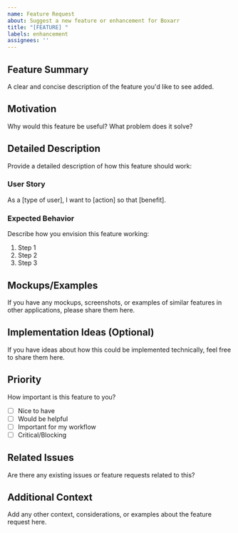 ```yaml
---
name: Feature Request
about: Suggest a new feature or enhancement for Boxarr
title: "[FEATURE] "
labels: enhancement
assignees: ''
---
```


## Feature Summary
A clear and concise description of the feature you'd like to see added.

## Motivation
Why would this feature be useful? What problem does it solve?

## Detailed Description
Provide a detailed description of how this feature should work:

### User Story
As a [type of user], I want to [action] so that [benefit].

### Expected Behavior
Describe how you envision this feature working:
1. Step 1
2. Step 2
3. Step 3

## Mockups/Examples
If you have any mockups, screenshots, or examples of similar features in other applications, please share them here.

## Implementation Ideas (Optional)
If you have ideas about how this could be implemented technically, feel free to share them here.

## Priority
How important is this feature to you?
- [ ] Nice to have
- [ ] Would be helpful
- [ ] Important for my workflow
- [ ] Critical/Blocking

## Related Issues
Are there any existing issues or feature requests related to this?

## Additional Context
Add any other context, considerations, or examples about the feature request here.